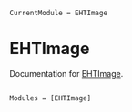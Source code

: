 ```@meta
CurrentModule = EHTImage
```

# EHTImage

Documentation for [EHTImage](https://github.com/EHTJulia/EHTImage.jl).

```@index
```

```@autodocs
Modules = [EHTImage]
```
